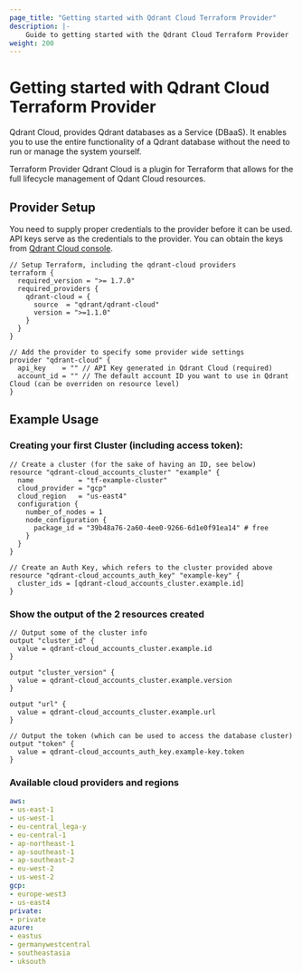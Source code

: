 ```yaml
---
page_title: "Getting started with Qdrant Cloud Terraform Provider"
description: |-
    Guide to getting started with the Qdrant Cloud Terraform Provider
weight: 200
---
```


# Getting started with Qdrant Cloud Terraform Provider
Qdrant Cloud, provides Qdrant databases as a Service (DBaaS).
It enables you to use the entire functionality of a Qdrant database without the need to run or manage the system yourself.

Terraform Provider Qdrant Cloud is a plugin for Terraform that allows for the full lifecycle management of Qdant Cloud resources.

## Provider Setup

You need to supply proper credentials to the provider before it can be used.
API keys serve as the credentials to the provider. You can obtain the keys from [Qdrant Cloud console](https://cloud.qdrant.io/).

```hcl
// Setup Terraform, including the qdrant-cloud providers
terraform {
  required_version = ">= 1.7.0"
  required_providers {
    qdrant-cloud = {
      source  = "qdrant/qdrant-cloud"
      version = ">=1.1.0"
    }
  }
}

// Add the provider to specify some provider wide settings
provider "qdrant-cloud" {
  api_key    = "" // API Key generated in Qdrant Cloud (required)
  account_id = "" // The default account ID you want to use in Qdrant Cloud (can be overriden on resource level)
}

```

## Example Usage

### Creating your first Cluster (including access token):

```hcl
// Create a cluster (for the sake of having an ID, see below)
resource "qdrant-cloud_accounts_cluster" "example" {
  name           = "tf-example-cluster"
  cloud_provider = "gcp"
  cloud_region   = "us-east4"
  configuration {
    number_of_nodes = 1
    node_configuration {
      package_id = "39b48a76-2a60-4ee0-9266-6d1e0f91ea14" # free
    }
  }
}

// Create an Auth Key, which refers to the cluster provided above
resource "qdrant-cloud_accounts_auth_key" "example-key" {
  cluster_ids = [qdrant-cloud_accounts_cluster.example.id]
}

```

### Show the output of the 2 resources created

```hcl
// Output some of the cluster info
output "cluster_id" {
  value = qdrant-cloud_accounts_cluster.example.id
}

output "cluster_version" {
  value = qdrant-cloud_accounts_cluster.example.version
}

output "url" {
  value = qdrant-cloud_accounts_cluster.example.url
}

// Output the token (which can be used to access the database cluster)
output "token" {
  value = qdrant-cloud_accounts_auth_key.example-key.token
}
```


### Available cloud providers and regions
```yaml
aws:
- us-east-1
- us-west-1
- eu-central_lega-y
- eu-central-1
- ap-northeast-1
- ap-southeast-1
- ap-southeast-2
- eu-west-2
- us-west-2
gcp:
- europe-west3
- us-east4
private:
- private
azure:
- eastus
- germanywestcentral
- southeastasia
- uksouth

```

